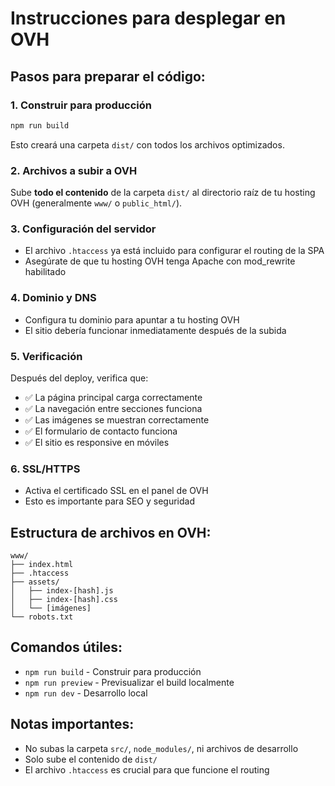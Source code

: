 # Instrucciones para desplegar en OVH

## Pasos para preparar el código:

### 1. Construir para producción
```bash
npm run build
```
Esto creará una carpeta `dist/` con todos los archivos optimizados.

### 2. Archivos a subir a OVH
Sube **todo el contenido** de la carpeta `dist/` al directorio raíz de tu hosting OVH (generalmente `www/` o `public_html/`).

### 3. Configuración del servidor
- El archivo `.htaccess` ya está incluido para configurar el routing de la SPA
- Asegúrate de que tu hosting OVH tenga Apache con mod_rewrite habilitado

### 4. Dominio y DNS
- Configura tu dominio para apuntar a tu hosting OVH
- El sitio debería funcionar inmediatamente después de la subida

### 5. Verificación
Después del deploy, verifica que:
- ✅ La página principal carga correctamente
- ✅ La navegación entre secciones funciona
- ✅ Las imágenes se muestran correctamente
- ✅ El formulario de contacto funciona
- ✅ El sitio es responsive en móviles

### 6. SSL/HTTPS
- Activa el certificado SSL en el panel de OVH
- Esto es importante para SEO y seguridad

## Estructura de archivos en OVH:
```
www/
├── index.html
├── .htaccess
├── assets/
│   ├── index-[hash].js
│   ├── index-[hash].css
│   └── [imágenes]
└── robots.txt
```

## Comandos útiles:
- `npm run build` - Construir para producción
- `npm run preview` - Previsualizar el build localmente
- `npm run dev` - Desarrollo local

## Notas importantes:
- No subas la carpeta `src/`, `node_modules/`, ni archivos de desarrollo
- Solo sube el contenido de `dist/`
- El archivo `.htaccess` es crucial para que funcione el routing